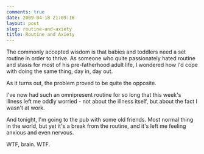 ```yaml
---
comments: true
date: 2009-04-18 21:09:16
layout: post
slug: routine-and-axiety
title: Routine and Axiety
---
```


The commonly accepted wisdom is that babies and toddlers need a set routine in order to thrive.  As someone who quite passionately hated routine and stasis for most of his pre-fatherhood adult life, I wondered how I'd cope with doing the same thing, day in, day out.

As it turns out, the problem proved to be quite the opposite.

I've now had such an omnipresent routine for so long that this week's illness left me oddly worried - not about the illness itself, but about the fact I wasn't at work.

And tonight, I'm going to the pub with some old friends.  Most normal thing in the world, but yet it's a break from the routine, and it's left me feeling anxious and even nervous.

WTF, brain.  WTF.
